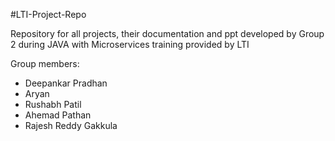 #LTI-Project-Repo

Repository for all projects, their documentation and ppt developed by Group 2 during JAVA with Microservices training provided by LTI

Group members:
  - Deepankar Pradhan
  - Aryan
  - Rushabh Patil
  - Ahemad Pathan
  - Rajesh Reddy Gakkula
